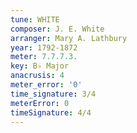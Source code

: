 ```yaml
---
tune: WHITE
composer: J. E. White
arranger: Mary A. Lathbury
year: 1792-1872
meter: 7.7.7.3.
key: B♭ Major
anacrusis: 4
meter_error: '0'
time_signature: 3/4
meterError: 0
timeSignature: 4/4
---
```

